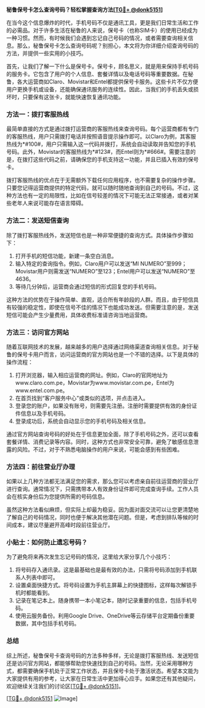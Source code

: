 **秘鲁保号卡怎么查询号码？轻松掌握查询方法[[TG💪+ @donk5151](https://t.me/s/donk5151)]**

在当今这个信息爆炸的时代，手机号码不仅是通讯工具，更是我们日常生活和工作的必需品。对于许多生活在秘鲁的人来说，保号卡（也称SIM卡）的使用已经成为一种习惯。然而，有时候我们会遇到忘记自己号码的情况，或者需要查询相关信息。那么，秘鲁保号卡怎么查询号码呢？别担心，本文将为你详细介绍查询号码的方法，并提供一些实用的小技巧。

首先，让我们了解一下什么是保号卡。保号卡，顾名思义，就是用来保持手机号码的服务卡。它包含了用户的个人信息、套餐详情以及电话号码等重要数据。在秘鲁，各大运营商如Claro、Movistar和Entel都提供保号卡服务。这些卡片不仅方便用户更换手机或设备，还能确保通讯服务的连续性。因此，当我们的手机丢失或损坏时，只要保有这张卡，就能快速恢复通讯功能。

### 方法一：拨打客服热线

最简单直接的方式是通过拨打运营商的客服热线来查询号码。每个运营商都有专门的客服热线，用户只需拨打电话并按照语音提示操作即可。以Claro为例，其客服热线为*#100#，用户只需输入这一代码并拨打，系统会自动读取并告知您的手机号码。此外，Movistar的客服热线为*#123#，而Entel则为*#666#。需要注意的是，在拨打这些代码之前，请确保您的手机支持这一功能，并且已插入有效的保号卡。

拨打客服热线的优点在于无需额外下载任何应用程序，也不需要复杂的操作步骤。只要您记得运营商提供的特定代码，就可以随时随地查询到自己的号码。不过，这种方法也有一定的局限性，比如在信号较差的情况下可能无法正常接通，或者对某些老年人来说可能存在语言障碍。

### 方法二：发送短信查询

除了拨打客服热线外，发送短信也是一种非常便捷的查询方式。具体操作步骤如下：

1. 打开手机的短信功能，新建一条空白消息。
2. 输入特定的查询指令。例如，Claro用户可以发送“MI NUMERO”至999；Movistar用户则需发送“NUMERO”至123；Entel用户可以发送“NUMERO”至4636。
3. 等待几分钟后，运营商会通过短信的形式回复您的手机号码。

这种方法的优势在于操作简单、直观，适合所有年龄段的人群。而且，由于短信具有较强的稳定性，即使在信号不佳的情况下也能成功发送。但需要注意的是，发送短信可能会产生少量费用，具体收费标准请咨询当地运营商。

### 方法三：访问官方网站

随着互联网技术的发展，越来越多的用户选择通过网络渠道查询相关信息。对于秘鲁的保号卡用户而言，访问运营商的官方网站也是一个不错的选择。以下是具体的操作流程：

1. 打开浏览器，输入相应运营商的网址。例如，Claro的官网地址为www.claro.com.pe，Movistar为www.movistar.com.pe，Entel为www.entel.com.pe。
2. 在首页找到“客户服务中心”或类似的选项，并点击进入。
3. 登录您的账户，如果没有账号，则需要先注册。注册时需要提供有效的身份证件信息以及手机号码。
4. 登录成功后，系统会自动显示您的手机号码及相关信息。

通过官方网站查询号码的好处在于信息更加全面，除了手机号码之外，还可以查看套餐详情、消费记录等内容。同时，这种方式也非常安全可靠，避免了敏感信息泄露的风险。不过，对于不熟悉电脑操作的用户来说，可能会感到有些困难。

### 方法四：前往营业厅办理

如果以上几种方法都无法满足您的需求，那么您可以考虑亲自前往运营商的营业厅进行查询。通常情况下，只需携带本人有效身份证件即可完成查询手续。工作人员会在核实身份后为您提供所需的号码信息。

虽然这种方法看似麻烦，但实际上却最为稳妥。因为面对面交流可以让您更清楚地了解自己的号码情况，同时也便于解决其他潜在问题。但是，考虑到排队等候的时间成本，建议尽量避开高峰时段前往营业厅。

### 小贴士：如何防止遗忘号码？

为了避免将来再次发生忘记号码的情况，这里给大家分享几个小技巧：

1. 将号码存入通讯录。这是最基础也是最有效的办法，只需将号码添加到手机联系人列表中即可。
2. 设置桌面快捷方式。将号码设置为手机主屏幕上的快捷图标，这样每次解锁手机时都能看到。
3. 记录在笔记本上。随身携带一本小笔记本，随时记录重要的信息，包括手机号码。
4. 使用云服务备份。利用Google Drive、OneDrive等云存储平台定期备份重要数据，其中包括手机号码。

### 总结

综上所述，秘鲁保号卡查询号码的方法多种多样，无论是拨打客服热线、发送短信还是访问官方网站，都能够帮助您快速找到自己的号码。当然，无论采用哪种方式，都需要确保手机处于正常工作状态，并且保号卡处于激活状态。希望本文能为大家提供有用的参考，让大家在日常生活中更加得心应手。如果您还有其他疑问，欢迎继续关注我们的讨论区[[TG💪+ @donk5151](https://t.me/s/donk5151)]。

[[TG💪+ @donk5151](https://t.me/s/donk5151) ![Image](https://i.postimg.cc/rwNCRYN7/Snipaste-2025-04-30-17-27-05.png)]
